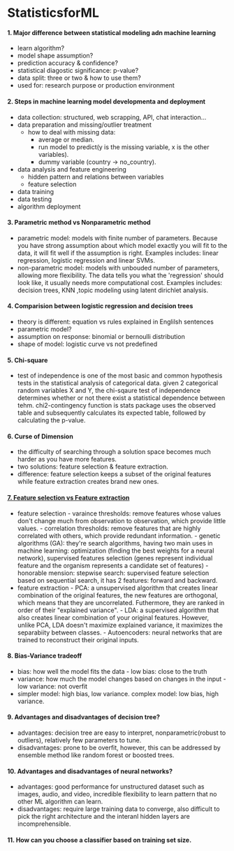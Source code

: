 # StatisticsforML
#### 1. Major difference between statistical modeling adn machine learning
- learn algorithm?
- model shape assumption?
- prediction accuracy & confidence?
- statistical diagostic significance: p-value?
- data split: three or two & how to use them?
- used for: research purpose or production environment

#### 2. Steps in machine learning model developmenta and deployment
-  data collection: structured, web scrapping, API, chat interaction...
-  data preparation and missing/outlier treatment
    - how to deal with missing data: 
        - average or median.
        - run model to predict(y is the missing variable, x is the other variables).
        - dummy variable (country -> no_country).
- data analysis and feature engineering
    - hidden pattern and relations between variables
    - feature selection
- data training
- data testing
- algorithm deployment

#### 3. Parametric method vs Nonparametric method
- parametric model: models with finite number of parameters. Because you have strong assumption about which model exactly you will fit to the data, it will fit well if the assumption is right. Examples includes: linear regression, logistic regression and linear SVMs.
- non-parametric model: models with unbouded number of parameters, allowing more flexibility. The data tells you what the 'regression' should look like, it usually needs more computational cost. Examples includes: decision trees, KNN ,topic modeling using latent dirichlet analysis.

#### 4. Comparision between logistic regression and decision trees
- theory is different: equation vs rules explained in Englilsh sentences
- parametric model?
- assumption on response: binomial or bernoulli distribution
- shape of model: logistic curve vs not predefined

#### 5. Chi-square
- test of independence is one of the most basic and common hypothesis tests in the statistical analysis of categorical data. given 2 categorical random variables X and Y, the chi-sqaure test of independence determines whether or not there exist a statistical dependence between tehm. chi2-contingency function is stats package uses the observed table and subsequently calculates its expected table, followed by calculating the p-value.

#### 6. Curse of Dimension
- the difficulty of searching through a solution space becomes much harder as you have more features.
- two solutions: feature selection & feature extraction.
- difference: feature selection keeps a subset of the original features while feature extraction creates brand new ones. 

#### [7. Feature selection vs Feature extraction](https://elitedatascience.com/dimensionality-reduction-algorithms)
- feature selection
        - varaince thresholds: remove features whose values don't change much from observation to observation, which provide little values.
        - correlation thresholds: remove features that are highly correlated with others, which provide redundant information.
        - genetic algorithms (GA): they're search algorithms, having two main uses in machine learning: optimization (finding the best weights for a neural network), supervised features selection (genes represent individual feature and the organism represents a candidate set of features)
        - honorable mension: stepwise search: supervised feature selection based on sequential search, it has 2 features: forward and backward.
- feature extraction
        - PCA: a unsupervised algorithm that creates linear combination of the original features, the new features are orthogonal, which means that they are uncorrelated. Futhermore, they are ranked in order of their "explained variance".
        - LDA: a supervised algorithm that also creates linear combination of your original features. However, unlike PCA, LDA doesn't maximize explained variance, it maximizes the separabiity between classes. 
        - Autoencoders: neural networks that are trained to reconstruct their original inputs.

#### 8. Bias-Variance tradeoff
- bias: how well the model fits the data
        - low bias: close to the truth
- variance: how much the model changes based on changes in the input
        - low variance: not overfit
- simpler model: high bias, low variance. complex model: low bias, high variance.

#### 9. Advantages and disadvantages of decision tree?
- advantages: decision tree are easy to interpret, nonparametric(robust to outliers), relatively few parameters to tune.
- disadvantages: prone to be overfit, however, this can be addressed by ensemble method like random forest or boosted trees.

#### 10. Advantages and disadvantages of neural networks?
- advantages: good performance for unstructured dataset such as images, audio, and video, incredible flexibility to learn pattern that no other ML algorithm can learn. 
- disadvantages: require large training data to converge, also difficult to pick the right architecture and the interanl hidden layers are incomprehensible.

#### 11. How can you choose a classifier based on training set size.
 
